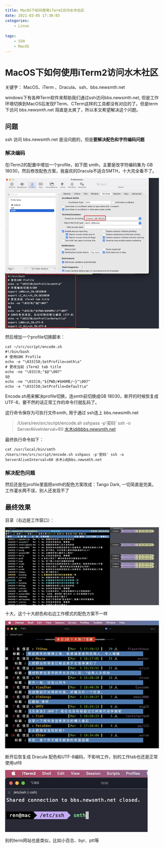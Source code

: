 ```yaml
---
title: MacOS下如何使用iTerm2访问水木社区
date: 2021-03-05 17:30:03
categories:
    - Linux

tags:
    - SSH
    - MacOS
---
```


# MacOS下如何使用iTerm2访问水木社区



关键字： MacOS、iTerm 、Dracula、ssh、bbs.newsmth.net



windows下有各种Term软件来帮助我们通过ssh访问bbs.newsmth.net, 但是工作环境切换到MacOS后发现FTerm、CTerm这样的工具都没有对应的了。但是term下访问 bbs.newsmth.net 简直是太爽了，所以本文希望解决这个问题。



## 问题

ssh 访问 bbs.newsmth.net 是没问题的，但是**要解决配色和字符编码问题**

### 解决编码

在iTerm2的配置中增加一个profile，如下图 smth，主要是改字符编码集为 GB 18030，然后修改配色方案，我喜欢的Dracula不适合SMTH，十大完全看不了。

![image.png](/images/oss/c86ee5401de32e6692d3d65ccfe0041a.png)

然后增加一个profile切换脚本：

```
cat ~/src/script/encode.sh
#!/bin/bash
# 使用GBK Profile
echo -e "\033]50;SetProfile=smth\a"
# 更改当前 iTerm2 tab title
echo -ne "\033]0;"$@"\007"
$@
echo -ne "\033]0;"${PWD/#$HOME/~}"\007"
echo -e "\033]50;SetProfile=Default\a"
```

Encode.sh用来解决profile切换，连smth前切换成GB 18030，断开的时候恢复成UTF-8，要不然的话正常工作的命令行就乱码了。



这行命令保存为可执行文件smth, 用于通过 ssh连上 bbs.newsmth.net 

> /Users/ren/src/script/encode.sh sshpass -p'密码' ssh -o ServerAliveInterval=60 水木id@bbs.newsmth.net



最终执行命令如下：

```
cat /usr/local/bin/smth
/Users/ren/src/script/encode.sh sshpass -p'密码' ssh -o ServerAliveInterval=60 水木id@bbs.newsmth.net
```



### 解决配色问题

然后还是在profile里面把smth的配色方案改成：Tango Dark, 一切简直是完美，工作灌水两不误，别人还发现不了



## 最终效果

目录（右边是工作窗口）：

![image.png](/images/oss/0265ed7a728bfdd6be940d838fc1feaf.png)



十大，这个十大颜色和右边工作模式的配色方案不一样

![image.png](/images/oss/252b9295375f6e6078278a6e64e1d68c.png)



断开后恢复成 Dracula 配色和UTF-8编码，不影响工作，别的工作tab也还是正常使用utf8

![image.png](/images/oss/cf8912c0634182b44fa92eeb9f854362.png)



别的term网站也是类似，比如小百合、byr、ptt等